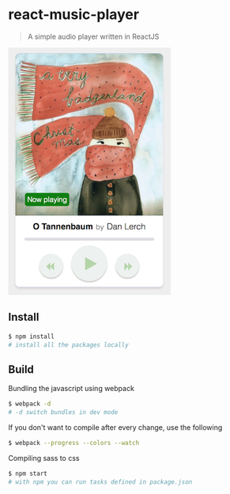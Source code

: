 react-music-player
=================

> A simple audio player written in ReactJS

![Audio Player](./player.png)

## Install

```sh
$ npm install
# install all the packages locally
```

## Build

Bundling the javascript using webpack

```sh
$ webpack -d
# -d switch bundles in dev mode
```

If you don't want to compile after every change, use the following

```sh
$ webpack --progress --colors --watch
```

Compiling sass to css

```sh
$ npm start
# with npm you can run tasks defined in package.json
``` 
